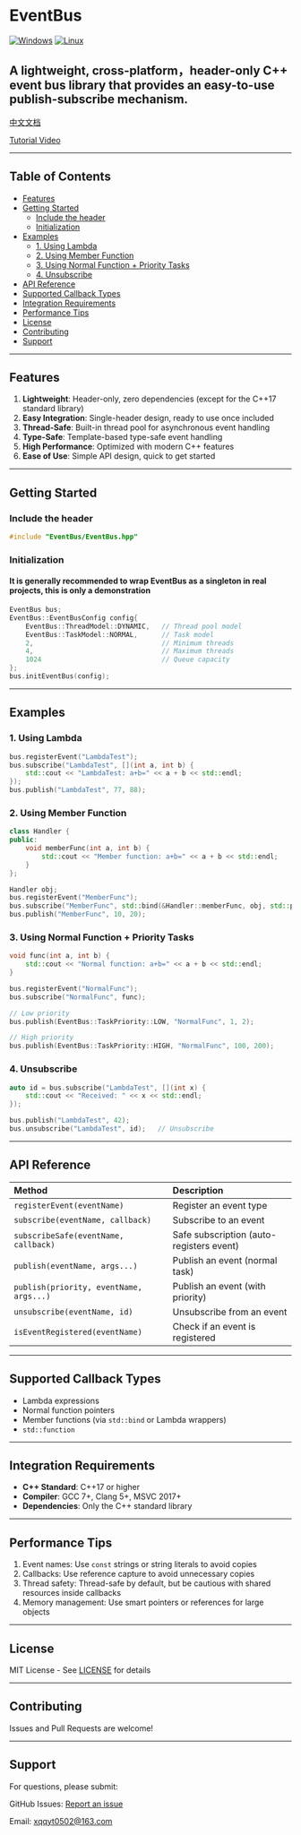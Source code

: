 # EventBus
[![Windows](https://img.shields.io/badge/platform-Windows-blue?logo=windows)](https://www.microsoft.com/windows) [![Linux](https://img.shields.io/badge/platform-Linux-green?logo=linux)](https://www.linux.org/)
## A lightweight, cross-platform，header-only C++ event bus library that provides an easy-to-use publish-subscribe mechanism.

[中文文档](README_zh.md)

[Tutorial Video](https://www.bilibili.com/video/BV13wWwzPE6a/?vd_source=af81440a64836b1a33af1a82ed3c8609)

---

## Table of Contents
- [Features](#features)
- [Getting Started](#getting-started)
  - [Include the header](#include-the-header)
  - [Initialization](#initialization)
- [Examples](#examples)
  - [1. Using Lambda](#1-using-lambda)
  - [2. Using Member Function](#2-using-member-function)
  - [3. Using Normal Function + Priority Tasks](#3-using-normal-function--priority-tasks)
  - [4. Unsubscribe](#4-unsubscribe)
- [API Reference](#api-reference)
- [Supported Callback Types](#supported-callback-types)
- [Integration Requirements](#integration-requirements)
- [Performance Tips](#performance-tips)
- [License](#license)
- [Contributing](#contributing)
- [Support](#support)

---

## Features

1. **Lightweight**: Header-only, zero dependencies (except for the C++17 standard library)
2. **Easy Integration**: Single-header design, ready to use once included
3. **Thread-Safe**: Built-in thread pool for asynchronous event handling
4. **Type-Safe**: Template-based type-safe event handling
5. **High Performance**: Optimized with modern C++ features
6. **Ease of Use**: Simple API design, quick to get started

---

## Getting Started

### Include the header
```cpp
#include "EventBus/EventBus.hpp"
```

### Initialization
#### It is generally recommended to wrap EventBus as a singleton in real projects, this is only a demonstration
```cpp
EventBus bus;
EventBus::EventBusConfig config{
    EventBus::ThreadModel::DYNAMIC,   // Thread pool model
    EventBus::TaskModel::NORMAL,      // Task model
    2,                                // Minimum threads
    4,                                // Maximum threads
    1024                              // Queue capacity
};
bus.initEventBus(config);
```

---

## Examples

### 1. Using Lambda
```cpp
bus.registerEvent("LambdaTest");
bus.subscribe("LambdaTest", [](int a, int b) {
    std::cout << "LambdaTest: a+b=" << a + b << std::endl;
});
bus.publish("LambdaTest", 77, 88);
```

### 2. Using Member Function
```cpp
class Handler {
public:
    void memberFunc(int a, int b) {
        std::cout << "Member function: a+b=" << a + b << std::endl;
    }
};

Handler obj;
bus.registerEvent("MemberFunc");
bus.subscribe("MemberFunc", std::bind(&Handler::memberFunc, obj, std::placeholders::_1, std::placeholders::_2));
bus.publish("MemberFunc", 10, 20);
```

### 3. Using Normal Function + Priority Tasks
```cpp
void func(int a, int b) {
    std::cout << "Normal function: a+b=" << a + b << std::endl;
}

bus.registerEvent("NormalFunc");
bus.subscribe("NormalFunc", func);

// Low priority
bus.publish(EventBus::TaskPriority::LOW, "NormalFunc", 1, 2);

// High priority
bus.publish(EventBus::TaskPriority::HIGH, "NormalFunc", 100, 200);
```

### 4. Unsubscribe
```cpp
auto id = bus.subscribe("LambdaTest", [](int x) {
    std::cout << "Received: " << x << std::endl;
});

bus.publish("LambdaTest", 42);
bus.unsubscribe("LambdaTest", id);   // Unsubscribe
```

---

## API Reference

| Method | Description |
|:-------|:------------|
| `registerEvent(eventName)` | Register an event type |
| `subscribe(eventName, callback)` | Subscribe to an event |
| `subscribeSafe(eventName, callback)` | Safe subscription (auto-registers event) |
| `publish(eventName, args...)` | Publish an event (normal task) |
| `publish(priority, eventName, args...)` | Publish an event (with priority) |
| `unsubscribe(eventName, id)` | Unsubscribe from an event |
| `isEventRegistered(eventName)` | Check if an event is registered |

---

## Supported Callback Types
- Lambda expressions  
- Normal function pointers  
- Member functions (via `std::bind` or Lambda wrappers)  
- `std::function`  

---

## Integration Requirements
- **C++ Standard**: C++17 or higher  
- **Compiler**: GCC 7+, Clang 5+, MSVC 2017+  
- **Dependencies**: Only the C++ standard library  

---

## Performance Tips
1. Event names: Use `const` strings or string literals to avoid copies
2. Callbacks: Use reference capture to avoid unnecessary copies
3. Thread safety: Thread-safe by default, but be cautious with shared resources inside callbacks
4. Memory management: Use smart pointers or references for large objects

---

## License
MIT License - See [LICENSE](LICENSE) for details

---

## Contributing
Issues and Pull Requests are welcome!

---

## Support
For questions, please submit:

GitHub Issues: [Report an issue](https://github.com/XQQYT/EventBus/issues)

Email: xqqyt0502@163.com

